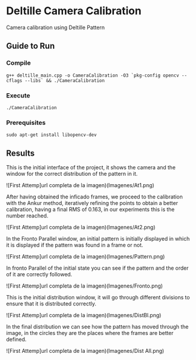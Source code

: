 # Deltille Camera Calibration
Camera calibration using Deltille Pattern

## Guide to Run
### Compile

```
g++ deltille_main.cpp -o CameraCalibration -O3 `pkg-config opencv --cflags --libs` && ./CameraCalibration
```

### Execute

```
./CameraCalibration
```

### Prerequisites

```
sudo apt-get install libopencv-dev
```

## Results

This is the initial interface of the project, it shows the camera and the window for the correct distribution of the pattern in it.

![First Attemp]url completa de la imagen)(Imagenes/At1.png)

After having obtained the inficado frames, we proceed to the calibration with the Ankur method, iteratively refining the points to obtain a better calibration, having a final RMS of 0.163, in our experiments this is the number reached.

![First Attemp]url completa de la imagen)(Imagenes/At2.png)

In the Fronto Parallel window, an initial pattern is initially displayed in which it is displayed if the pattern was found in a frame or not.

![First Attemp]url completa de la imagen)(Imagenes/Pattern.png)

In fronto Parallel of the initial state you can see if the pattern and the order of it are correctly followed.

![First Attemp]url completa de la imagen)(Imagenes/Fronto.png)

This is the initial distribution window, it will go through different divisions to ensure that it is distributed correctly.

![First Attemp]url completa de la imagen)(Imagenes/DistBl.png)

In the final distribution we can see how the pattern has moved through the image, in the circles they are the places where the frames are better defined.

![First Attemp]url completa de la imagen)(Imagenes/Dist All.png)

